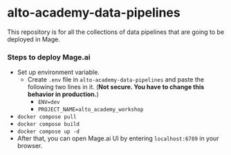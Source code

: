 # alto-academy-data-pipelines
This repository is for all the collections of data pipelines that are going to be deployed in Mage.

### Steps to deploy Mage.ai
- Set up environment variable.
  - Create ```.env``` file in ```alto-academy-data-pipelines``` and paste the following two lines in it. (**Not secure. You have to change this behavior in production.**)
    - ```ENV=dev```
    - ```PROJECT_NAME=alto_academy_workshop```
- ```docker compose pull```
- ```docker compose build```
- ```docker compose up -d```
- After that, you can open Mage.ai UI by entering ```localhost:6789``` in your browser.
